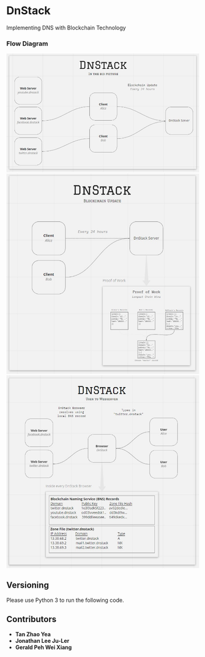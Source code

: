 # DnStack
Implementing DNS with Blockchain Technology

### Flow Diagram
![Overall Flow](img/DnStack_BigPicture.jpg)
![Blockchain Update](img/DnStack_Blockchainupdate.jpg)
![Browser Resolver](img/DnStack_BrowserResolver.jpg)


## Versioning
Please use Python 3 to run the following code.

## Contributors
* **Tan Zhao Yea**
* **Jonathan Lee Ju-Ler**
* **Gerald Peh Wei Xiang**

